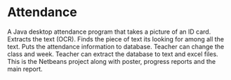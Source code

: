 # Attendance
A Java desktop attendance program that takes a picture of an ID card. Extracts the text (OCR). Finds the piece of text its looking for among all the text.  Puts the attendance information to database. Teacher can change the class and week. Teacher can extract the database to text and excel files. This is the Netbeans project along with poster, progress reports and the main report.
